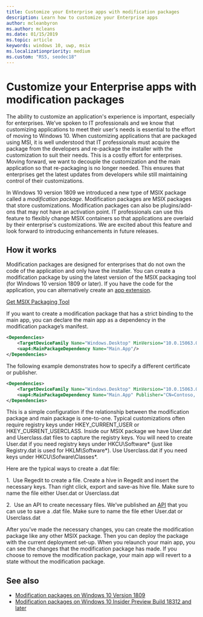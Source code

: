 ```yaml
---
title: Customize your Enterprise apps with modification packages
description: Learn how to customize your Enterprise apps
author: mcleanbyron
ms.author: mcleans
ms.date: 01/15/2019
ms.topic: article
keywords: windows 10, uwp, msix
ms.localizationpriority: medium
ms.custom: "RS5, seodec18"
---
```


# Customize your Enterprise apps with modification packages 

The ability to customize an application's experience is important, especially for enterprises. We’ve spoken to IT professionals and we know that customizing applications to meet their user's needs is essential to the effort of moving to Windows 10. When customizing applications that are packaged using MSI, it is well understood that IT professionals must acquire the package from the developers and re-package the installer with the customization to suit their needs. This is a costly effort for enterprises. Moving forward, we want to decouple the customization and the main application so that re-packaging is no longer needed. This ensures that enterprises get the latest updates from developers while still maintaining control of their customizations.

In Windows 10 version 1809 we introduced a new type of MSIX package called a *modification package*. Modification packages are MSIX packages that store customizations. Modification packages can also be plugins/add-ons that may not have an activation point. IT professionals can use this feature to flexibly change MSIX containers so that applications are overlaid by their enterprise's customizations. We are excited about this feature and look forward to introducing enhancements in future releases. 

## How it works

Modification packages are designed for enterprises that do not own the code of the application and only have the installer. You can create a modification package by using the latest version of the MSIX packaging tool (for Windows 10 version 1809 or later). If you have the code for the application, you can alternatively create an [app extension](https://docs.microsoft.com/windows/uwp/launch-resume/how-to-create-an-extension). 

<div class="nextstepaction"><p><a class="x-hidden-focus" href="https://www.microsoft.com/en-us/p/msix-packaging-tool/9n5lw3jbcxkf" data-linktype="external">Get MSIX Packaging Tool</a></p></div>

If you want to create a modification package that has a strict binding to the main app, you can declare the main app as a dependency in the modification package’s manifest. 

``` xml
<Dependencies>
    <TargetDeviceFamily Name="Windows.Desktop" MinVersion="10.0.15063.0"/>
    <uap4:MainPackageDependency Name="Main.App"/>
</Dependencies>
```

The following example demonstrates how to specify a different certificate or publisher.

``` xml
<Dependencies>
    <TargetDeviceFamily Name="Windows.Desktop" MinVersion="10.0.15063.0"/>
    <uap4:MainPackageDependency Name="Main.App" Publisher="CN=Contoso, C=US" />
</Dependencies>

```

This is a simple configuration if the relationship between the modification package and main package is one-to-one. Typical customizations often require registry keys under HKEY_CURRENT_USER or HKEY_CURRENT_USERCLASS. Inside our MSIX package we have User.dat and Userclass.dat files to capture the registry keys. You will need to create User.dat if you need registry keys under HKCU\Software\* (just like Registry.dat is used for HKLM\Software\*). Use Userclass.dat if you need keys under HKCU\Sofware\Classes\*. 

Here are the typical ways to create a .dat file: 

1.  Use Regedit to create a file. Create a hive in Regedit and insert the necessary keys. Than right click, export and save-as hive file. Make sure to name the file either User.dat or Userclass.dat

2.  Use an API to create necessary files. We’ve published an [API](https://msdn.microsoft.com/en-us/library/ee210773(v=vs.85).aspx) that you can use to save a .dat file. Make sure to name the file ether User.dat or Userclass.dat

After you’ve made the necessary changes, you can create the modification package like any other MSIX package. Then you can deploy the package with the current deployment set-up. When you relaunch your main app, you can see the changes that the modification package has made. If you choose to remove the modification package, your main app will revert to a state without the modification package. 

## See also
- [Modification packages on Windows 10 Version 1809](modification-package-1809-update.md)
- [Modification packages on Windows 10 Insider Preview Build 18312 and later](modification-package-insider-preview-build-18312.md)

